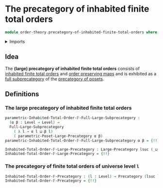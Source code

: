 # The precategory of inhabited finite total orders

```agda
module order-theory.precategory-of-inhabited-finite-total-orders where
```

<details><summary>Imports</summary>

```agda
open import category-theory.full-large-subprecategories
open import category-theory.large-precategories
open import category-theory.precategories

open import foundation.universe-levels

open import order-theory.inhabited-finite-total-orders
open import order-theory.precategory-of-posets
```

</details>

## Idea

The **(large) precategory of inhabited finite total orders** consists of
[inhabited finite total orders](order-theory.inhabited-finite-total-orders.md)
and [order preserving maps](order-theory.order-preserving-maps-posets.md) and is
exhibited as a
[full subprecategory](category-theory.full-large-subprecategories.md) of the
[precategory of posets](order-theory.precategory-of-posets.md).

## Definitions

### The large precategory of inhabited finite total orders

```agda
parametric-Inhabited-Total-Order-𝔽-Full-Large-Subprecategory :
  (α β : Level → Level) →
  Full-Large-Subprecategory
    ( λ l → α l ⊔ β l)
    ( parametric-Poset-Large-Precategory α β)
parametric-Inhabited-Total-Order-𝔽-Full-Large-Subprecategory α β = {!!}

Inhabited-Total-Order-𝔽-Large-Precategory : Large-Precategory lsuc (_⊔_)
Inhabited-Total-Order-𝔽-Large-Precategory = {!!}
```

### The precategory of finite total orders of universe level `l`

```agda
Inhabited-Total-Order-𝔽-Precategory : (l : Level) → Precategory (lsuc l) l
Inhabited-Total-Order-𝔽-Precategory = {!!}
```
